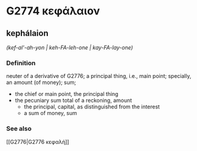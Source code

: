 # G2774 κεφάλαιον

## kephálaion

_(kef-al'-ah-yon | keh-FA-leh-one | kay-FA-lay-one)_

### Definition

neuter of a derivative of G2776; a principal thing, i.e., main point; specially, an amount (of money); sum; 

- the chief or main point, the principal thing
- the pecuniary sum total of a reckoning, amount
  - the principal, capital, as distinguished from the interest
  - a sum of money, sum

### See also

[[G2776|G2776 κεφαλή]]
